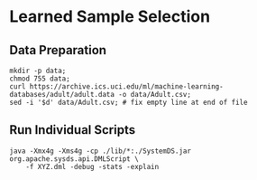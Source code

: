 <!--
{% comment %}
Licensed to the Apache Software Foundation (ASF) under one or more
contributor license agreements.  See the NOTICE file distributed with
this work for additional information regarding copyright ownership.
The ASF licenses this file to you under the Apache License, Version 2.0
(the "License"); you may not use this file except in compliance with
the License.  You may obtain a copy of the License at

http://www.apache.org/licenses/LICENSE-2.0

Unless required by applicable law or agreed to in writing, software
distributed under the License is distributed on an "AS IS" BASIS,
WITHOUT WARRANTIES OR CONDITIONS OF ANY KIND, either express or implied.
See the License for the specific language governing permissions and
limitations under the License.
{% end comment %}
-->

# Learned Sample Selection

## Data Preparation

    mkdir -p data;
    chmod 755 data;
    curl https://archive.ics.uci.edu/ml/machine-learning-databases/adult/adult.data -o data/Adult.csv;
    sed -i '$d' data/Adult.csv; # fix empty line at end of file

## Run Individual Scripts

    java -Xmx4g -Xms4g -cp ./lib/*:./SystemDS.jar org.apache.sysds.api.DMLScript \
        -f XYZ.dml -debug -stats -explain

